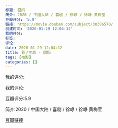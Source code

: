 ```yaml
---
标题: 囧妈
简介: 2020 / 中国大陆 / 喜剧 / 徐峥 / 徐峥 黄梅莹
豆瓣评分: '5.9'
链接: https://movie.douban.com/subject/30306570/
创建时间: '2020-01-29 12:04:12'
我的评分:
标签:
评论:
date: 2020-01-29 12:04:12
title: 看了电影 - 囧妈
tags: [电影]
categories: []
---
```


我的评分:

我的评论:

豆瓣评分:5.9

简介:2020 / 中国大陆 / 喜剧 / 徐峥 / 徐峥 黄梅莹

[豆瓣链接](https://movie.douban.com/subject/30306570/)

